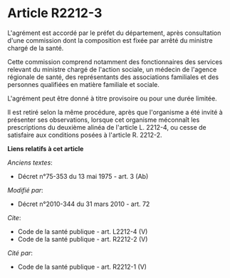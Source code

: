 # Article R2212-3

L'agrément est accordé par le préfet du département, après consultation d'une commission dont la composition est fixée par
arrêté du ministre chargé de la santé. 

Cette commission comprend notamment des fonctionnaires des services relevant du ministre chargé de l'action sociale, un
médecin de l'agence régionale de santé, des représentants des associations familiales et des personnes qualifiées en matière
familiale et sociale.

L'agrément peut être donné à titre provisoire ou pour une durée limitée. 

Il est retiré selon la même procédure, après que l'organisme a été invité à présenter ses observations, lorsque cet organisme
méconnaît les prescriptions du deuxième alinéa de l'article L. 2212-4, ou cesse de satisfaire aux conditions posées à
l'article R. 2212-2.

**Liens relatifs à cet article**

_Anciens textes_:

  - Décret n°75-353 du 13 mai 1975 - art. 3 (Ab)

_Modifié par_:

  - Décret n°2010-344 du 31 mars 2010 - art. 72

_Cite_:

  - Code de la santé publique - art. L2212-4 (V)
  - Code de la santé publique - art. R2212-2 (V)

_Cité par_:

  - Code de la santé publique - art. R2212-1 (V)
